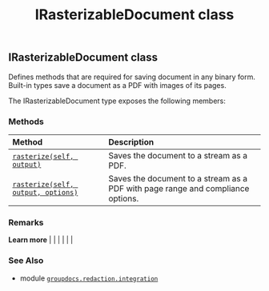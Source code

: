 ﻿---
title: IRasterizableDocument class
second_title: GroupDocs.Redaction for Python via .NET API References
description: 
type: docs
weight: 90
url: /groupdocs.redaction.integration/irasterizabledocument/
is_root: false
---

## IRasterizableDocument class

Defines methods that are required for saving document in any binary form. Built-in types save a document as a PDF with images of its pages.



The IRasterizableDocument type exposes the following members:

### Methods
| Method | Description |
| :- | :- |
| [`rasterize(self, output)`](/redaction/python-net/groupdocs.redaction.integration/irasterizabledocument/rasterize/#io.rawiobase) | Saves the document to a stream as a PDF. |
| [`rasterize(self, output, options)`](/redaction/python-net/groupdocs.redaction.integration/irasterizabledocument/rasterize/#io.rawiobase-groupdocs.redaction.options.rasterizationoptions) | Saves the document to a stream as a PDF with page range and compliance options. |



### Remarks 


**Learn more** |
|
 |
 |
 |
 |

### See Also
* module [`groupdocs.redaction.integration`](..)
